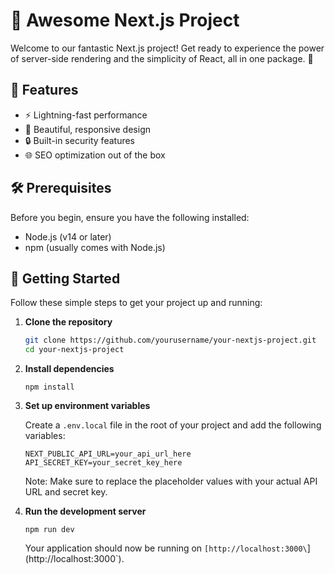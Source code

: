 # 🚀 Awesome Next.js Project

Welcome to our fantastic Next.js project! Get ready to experience the power of server-side rendering and the simplicity of React, all in one package. 🎉

## 🌟 Features

- ⚡️ Lightning-fast performance
- 🎨 Beautiful, responsive design
- 🔒 Built-in security features
- 🌐 SEO optimization out of the box

## 🛠 Prerequisites

Before you begin, ensure you have the following installed:

- Node.js (v14 or later)
- npm (usually comes with Node.js)

## 🚀 Getting Started

Follow these simple steps to get your project up and running:

1. **Clone the repository**

   ```bash
   git clone https://github.com/yourusername/your-nextjs-project.git
   cd your-nextjs-project

   ```

2. **Install dependencies**

    ```
    npm install
    ```

3. **Set up environment variables**

    Create a `.env.local` file in the root of your project and add the following variables:

    ```
    NEXT_PUBLIC_API_URL=your_api_url_here
    API_SECRET_KEY=your_secret_key_here
    ```

    Note: Make sure to replace the placeholder values with your actual API URL and secret key.


4. **Run the development server**

    ```
    npm run dev
    ```

    Your application should now be running on `[http://localhost:3000\`](http://localhost:3000\`).
